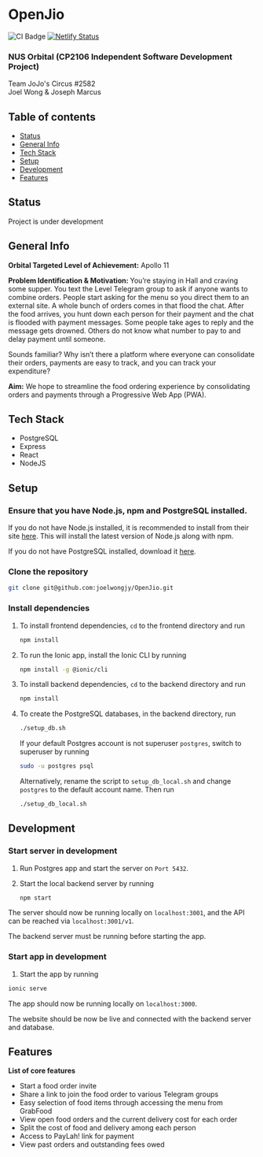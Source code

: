 # OpenJio

![CI Badge](https://github.com/joelwongjy/OpenJio/workflows/ESLint%20CI/badge.svg)
[![Netlify Status](https://api.netlify.com/api/v1/badges/129a14ea-c391-4889-bc81-4586418e3844/deploy-status)](https://app.netlify.com/sites/openjio/deploys)

### NUS Orbital (CP2106 Independent Software Development Project)<br>
Team JoJo's Circus #2582<br>
Joel Wong & Joseph Marcus<br>
## Table of contents

- [Status](#status)
- [General Info](#general-info)
- [Tech Stack](#tech-stack)
- [Setup](#setup)
- [Development](#development)
- [Features](#features)

## Status

Project is under development
## General Info

<b>Orbital Targeted Level of Achievement:</b> Apollo 11

<b>Problem Identification & Motivation: </b>
You’re staying in Hall and craving some supper. You text the Level Telegram group to ask if anyone wants to combine orders. People start asking for the menu so you direct them to an external site. A whole bunch of orders comes in that flood the chat. After the food arrives, you hunt down each person for their payment and the chat is flooded with payment messages. Some people take ages to reply and the message gets drowned. Others do not know what number to pay to and delay payment until someone.

Sounds familiar? Why isn’t there a platform where everyone can consolidate their orders, payments are easy to track, and you can track your expenditure?

<b>Aim:</b>
We hope to streamline the food ordering experience by consolidating orders and payments through a Progressive Web App (PWA).

## Tech Stack

- PostgreSQL
- Express
- React
- NodeJS

## Setup

### Ensure that you have Node.js, npm and PostgreSQL installed.

If you do not have Node.js installed, it is recommended to install from their site [here](https://nodejs.org/en/). This will install the latest version of Node.js along with npm.

If you do not have PostgreSQL installed, download it [here](https://postgresapp.com/downloads.html).

### Clone the repository

```bash
git clone git@github.com:joelwongjy/OpenJio.git
```

### Install dependencies

1. To install frontend dependencies, `cd` to the frontend directory and run
    ```bash
    npm install
    ```
1. To run the Ionic app, install the Ionic CLI by running
    ```bash
    npm install -g @ionic/cli
    ```

1. To install backend dependencies, `cd` to the backend directory and run
    ```bash
    npm install
    ```

1. To create the PostgreSQL databases, in the backend directory, run
    ```bash
    ./setup_db.sh
    ```
    
    If your default Postgres account is not superuser `postgres`, switch to superuser by running
    ```bash
    sudo -u postgres psql
    ```
    
    Alternatively, rename the script to `setup_db_local.sh` and change `postgres` to the default account name. Then run
    ```bash
    ./setup_db_local.sh
    ```

## Development

### Start server in development

1. Run Postgres app and start the server on `Port 5432`.

2. Start the local backend server by running
    ```bash
    npm start
    ```

The server should now be running locally on `localhost:3001`, and the API can be reached via `localhost:3001/v1`.

The backend server must be running before starting the app.

### Start app in development

1. Start the app by running
```bash
ionic serve
```

The app should now be running locally on `localhost:3000`.

The website should be now be live and connected with the backend server and database.

## Features

<b>List of core features</b>

- Start a food order invite
- Share a link to join the food order to various Telegram groups
- Easy selection of food items through accessing the menu from GrabFood
- View open food orders and the current delivery cost for each order
- Split the cost of food and delivery among each person
- Access to PayLah! link for payment
- View past orders and outstanding fees owed
